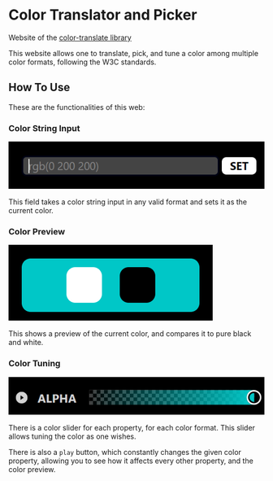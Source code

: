 # Color Translator and Picker

Website of the [color-translate library](https://github.com/jeronimoek/color-translate)

This website allows one to translate, pick, and tune a color among multiple color formats, following the W3C standards.

## How To Use

These are the functionalities of this web:

### Color String Input

![ColorStringInput](assets/color-string-input.png)

This field takes a color string input in any valid format and sets it as the current color.

### Color Preview

![ColorPreview](assets/color-preview.png)

This shows a preview of the current color, and compares it to pure black and white.

### Color Tuning

![ColorTuning](assets/color-tuning.png)

There is a color slider for each property, for each color format.
This slider allows tuning the color as one wishes.

There is also a `play` button, which constantly changes the given color property, allowing you to see how it affects every other property, and the color preview.
